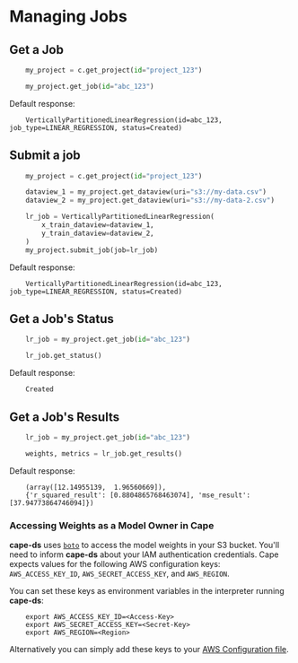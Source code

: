 # Managing Jobs

## Get a Job

```python
    my_project = c.get_project(id="project_123")

    my_project.get_job(id="abc_123")
```

Default response:

```shell
    VerticallyPartitionedLinearRegression(id=abc_123, job_type=LINEAR_REGRESSION, status=Created)
```

## Submit a job

```python
    my_project = c.get_project(id="project_123")

    dataview_1 = my_project.get_dataview(uri="s3://my-data.csv")
    dataview_2 = my_project.get_dataview(uri="s3://my-data-2.csv")

    lr_job = VerticallyPartitionedLinearRegression(
        x_train_dataview=dataview_1,
        y_train_dataview=dataview_2,
    )
    my_project.submit_job(job=lr_job)
```

Default response:

```shell
    VerticallyPartitionedLinearRegression(id=abc_123, job_type=LINEAR_REGRESSION, status=Created)
```

## Get a Job's Status

```python
    lr_job = my_project.get_job(id="abc_123")

    lr_job.get_status()
```

Default response:

```shell
    Created
```

## Get a Job's Results

```python
    lr_job = my_project.get_job(id="abc_123")

    weights, metrics = lr_job.get_results()
```

Default response:

```shell
    (array([12.14955139,  1.96560669]),
    {'r_squared_result': [0.8804865768463074], 'mse_result': [37.94773864746094]})
```

### Accessing Weights as a Model Owner in Cape
**cape-ds** uses [`boto`](https://boto3.amazonaws.com/) to access the model weights in your S3 bucket. You'll need to inform **cape-ds** about your IAM authentication credentials. Cape expects values for the following AWS configuration keys: `AWS_ACCESS_KEY_ID`, `AWS_SECRET_ACCESS_KEY`, and `AWS_REGION`. 

You can set these keys as environment variables in the interpreter running **cape-ds**:
```shell
    export AWS_ACCESS_KEY_ID=<Access-Key>
    export AWS_SECRET_ACCESS_KEY=<Secret-Key>
    export AWS_REGION=<Region>
```

Alternatively you can simply add these keys to your [AWS Configuration file](https://boto3.amazonaws.com/v1/documentation/api/latest/guide/quickstart.html#configuration).